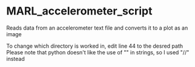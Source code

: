 # MARL_accelerometer_script
 Reads data from an accelerometer text file and converts it to a plot as an image

 To change which directory is worked in, edit line 44 to the desred path
 Please note that python doesn't like the use of "\" in strings, so I used "//" instead